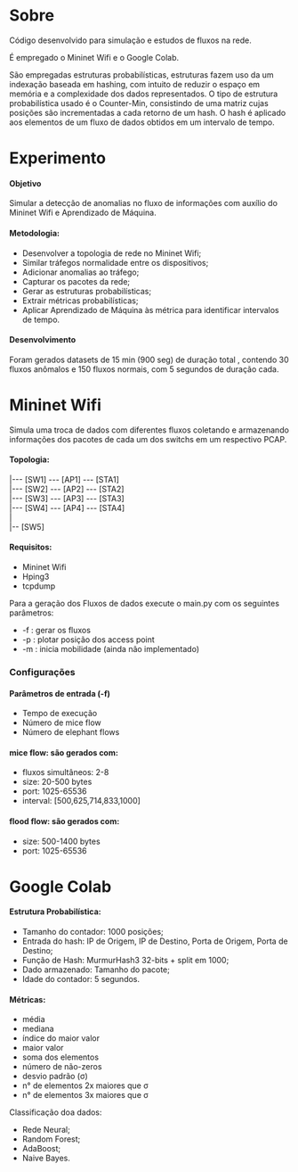 # Sobre
Código desenvolvido para simulação e estudos de fluxos na rede.

É empregado o Mininet Wifi e o Google Colab.

São empregadas estruturas probabilísticas, estruturas fazem uso da um indexação baseada em hashing, com intuito de reduzir o espaço em memória e a complexidade dos dados representados. 
O tipo de estrutura probabilística usado é o Counter-Min, consistindo de uma matriz cujas posições são incrementadas a cada retorno de um hash. O hash é aplicado aos elementos de um fluxo de dados obtidos em um intervalo de tempo.

# Experimento

#### Objetivo
Simular a detecção de anomalias no fluxo de informações com auxílio do Mininet Wifi e Aprendizado de Máquina.

#### Metodologia:
- Desenvolver a topologia de rede no Mininet Wifi;
- Similar tráfegos normalidade entre os dispositivos;
- Adicionar anomalias ao tráfego;
- Capturar os pacotes da rede;
- Gerar as estruturas probabilísticas;
- Extrair métricas probabilísticas;
- Aplicar Aprendizado de Máquina às métrica para identificar intervalos de tempo.

#### Desenvolvimento
Foram gerados datasets de 15 min (900 seg) de duração total , contendo 30 fluxos anômalos e 150 fluxos normais, com 5 segundos de duração cada.


# Mininet Wifi
Simula uma troca de dados com diferentes fluxos coletando e armazenando informações dos pacotes de cada um dos switchs em um respectivo PCAP.

#### Topologia:

|--- [SW1] --- [AP1] --- [STA1] <br>
|--- [SW2] --- [AP2] --- [STA2] <br>
|--- [SW3] --- [AP3] --- [STA3] <br>
|--- [SW4] --- [AP4] --- [STA4] <br>
| <br>
|-- [SW5] <br>


#### Requisitos:
  - Mininet Wifi
  - Hping3
  - tcpdump

Para a geração dos Fluxos de dados execute o main.py com os seguintes parâmetros:
  - -f : gerar os fluxos
  - -p : plotar posição dos access point
  - -m : inicia mobilidade (ainda não implementado)


### Configurações

#### Parâmetros de entrada (-f)
- Tempo de execução
- Número de mice flow
- Número de elephant flows

#### mice flow: são gerados com:
- fluxos simultâneos: 2-8
- size: 20-500 bytes
- port: 1025-65536
- interval: [500,625,714,833,1000]

#### flood flow: são gerados com:
- size: 500-1400 bytes
- port: 1025-65536


# Google Colab

#### Estrutura Probabilística:
- Tamanho do contador: 1000 posições;
- Entrada do hash: IP de Origem, IP de Destino, Porta de Origem, Porta de Destino;
- Função de Hash: MurmurHash3 32-bits + split em 1000;
- Dado armazenado: Tamanho do pacote;
- Idade do contador: 5 segundos.

#### Métricas:
- média
- mediana
- índice do maior valor
- maior valor
- soma dos elementos
- número de não-zeros
- desvio padrão (σ)
- n° de elementos 2x maiores que σ
- n° de elementos 3x maiores que σ

Classificação doa dados:
- Rede Neural;
- Random Forest;
- AdaBoost;
- Naive Bayes.
